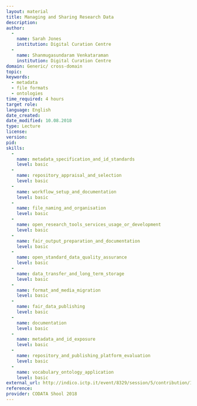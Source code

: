 ```yaml
---
layout: material
title: Managing and Sharing Research Data
description: 
author: 
  - 
    name: Sarah Jones
    institution: Digital Curation Centre
  - 
    name: Shanmugasundaram Venkataraman
    institution: Digital Curation Centre
domain: Generic/ cross-domain
topic: 
keywords: 
  - metadata
  - file formats
  - ontologies
time_required: 4 hours
target role: 
language: English
date_created: 
date_modified: 10.08.2018
type: Lecture
license: 
version: 
pid: 
skills: 
  - 
    name: metadata_specification_and_id_standards
    level: basic
  - 
    name: repository_appraisal_and_selection
    level: basic
  - 
    name: workflow_setup_and_documentation
    level: basic
  - 
    name: file_naming_and_organisation
    level: basic
  - 
    name: open_research_tools_services_usage_or_development
    level: basic
  - 
    name: fair_output_preparation_and_documentation
    level: basic
  - 
    name: open_standard_data_quality_assurance
    level: basic
  - 
    name: data_transfer_and_long_term_storage
    level: basic
  - 
    name: format_and_media_migration
    level: basic
  - 
    name: fair_data_publishing
    level: basic
  - 
    name: documentation
    level: basic
  - 
    name: metadata_and_id_exposure
    level: basic
  - 
    name: repository_and_publishing_platform_evaluation
    level: basic
  - 
    name: vocabulary_ontology_application
    level: basic
external_url: http://indico.ictp.it/event/8329/session/5/contribution/17
reference: 
provider: CODATA Shool 2018
---
```

